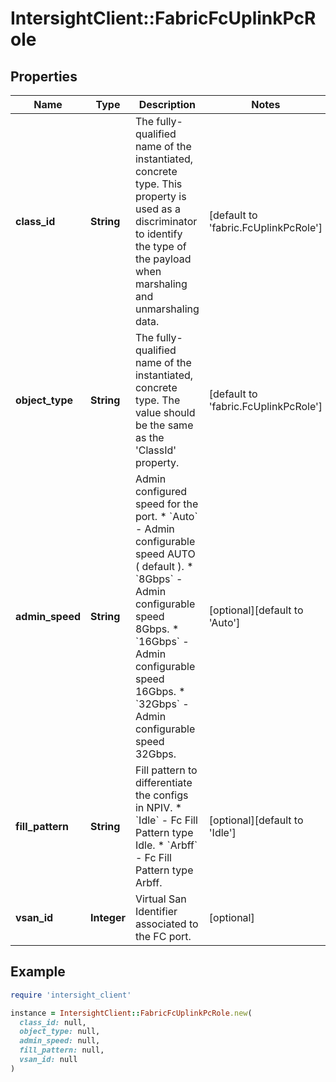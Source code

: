 # IntersightClient::FabricFcUplinkPcRole

## Properties

| Name | Type | Description | Notes |
| ---- | ---- | ----------- | ----- |
| **class_id** | **String** | The fully-qualified name of the instantiated, concrete type. This property is used as a discriminator to identify the type of the payload when marshaling and unmarshaling data. | [default to &#39;fabric.FcUplinkPcRole&#39;] |
| **object_type** | **String** | The fully-qualified name of the instantiated, concrete type. The value should be the same as the &#39;ClassId&#39; property. | [default to &#39;fabric.FcUplinkPcRole&#39;] |
| **admin_speed** | **String** | Admin configured speed for the port. * &#x60;Auto&#x60; - Admin configurable speed AUTO ( default ). * &#x60;8Gbps&#x60; - Admin configurable speed 8Gbps. * &#x60;16Gbps&#x60; - Admin configurable speed 16Gbps. * &#x60;32Gbps&#x60; - Admin configurable speed 32Gbps. | [optional][default to &#39;Auto&#39;] |
| **fill_pattern** | **String** | Fill pattern to differentiate the configs in NPIV. * &#x60;Idle&#x60; - Fc Fill Pattern type Idle. * &#x60;Arbff&#x60; - Fc Fill Pattern type Arbff. | [optional][default to &#39;Idle&#39;] |
| **vsan_id** | **Integer** | Virtual San Identifier associated to the FC port. | [optional] |

## Example

```ruby
require 'intersight_client'

instance = IntersightClient::FabricFcUplinkPcRole.new(
  class_id: null,
  object_type: null,
  admin_speed: null,
  fill_pattern: null,
  vsan_id: null
)
```

